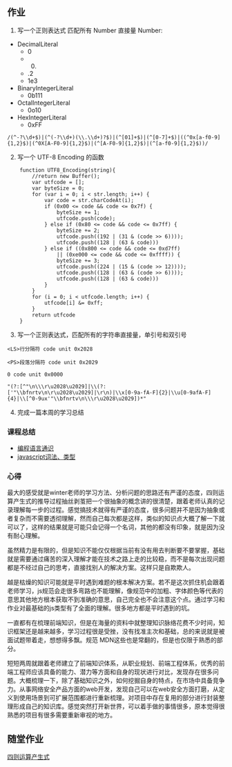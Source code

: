 ## 作业

1. 写一个正则表达式 匹配所有 Number 直接量
Number:
-  DecimalLiteral
    -  0
    - 0.
    -  .2
    - 1e3
- BinaryIntegerLiteral
    - 0b111
- OctalIntegerLiteral
    - 0o10
- HexIntegerLiteral
    - 0xFF
    
`/(^-?\\d+$)|(^(-?\\d+)(\\.\\d+)?$)|(^[01]+$)|(^[0-7]+$)|((^0x[a-f0-9]{1,2}$)|(^0X[A-F0-9]{1,2}$)|(^[A-F0-9]{1,2}$)|(^[a-f0-9]{1,2}$))/`

2. 写一个 UTF-8 Encoding 的函数

```
    function UTF8_Encoding(string){
        //return new Buffer();
        var utfcode = [];
        var byteSize = 0;
        for (var i = 0; i < str.length; i++) {
            var code = str.charCodeAt(i);
            if (0x00 <= code && code <= 0x7f) {
                byteSize += 1;
                utfcode.push(code);
            } else if (0x80 <= code && code <= 0x7ff) {
                byteSize += 2;
                utfcode.push((192 | (31 & (code >> 6))));
                utfcode.push((128 | (63 & code)))
            } else if ((0x800 <= code && code <= 0xd7ff) 
                || (0xe000 <= code && code <= 0xffff)) {
                byteSize += 3;
                utfcode.push((224 | (15 & (code >> 12))));
                utfcode.push((128 | (63 & (code >> 6))));
                utfcode.push((128 | (63 & code)))
            }
        }
        for (i = 0; i < utfcode.length; i++) {
            utfcode[i] &= 0xff;
        }
        return utfcode
    }
```

3. 写一个正则表达式，匹配所有的字符串直接量，单引号和双引号

`<LS>行分隔符 code unit 0x2028`

`<PS>段落分隔符 code unit 0x2029`

`0 code unit 0x0000`

`"(?:[^"\n\\\r\u2028\u2029]|\\(?:['"\\bfnrtv\n\r\u2028\u2029]|\r\n)|\\x[0-9a-fA-F]{2}|\\u[0-9afA-F]{4}|\\[^0-9ux'"\\bfnrtv\n\\\r\u2028\u2029])*"`

4. 完成一篇本周的学习总结
### 课程总结

- [编程语言通识](https://www.yuque.com/yangxiaomie/zu16ge/mc3a4g)
- [javascript词法、类型](https://www.yuque.com/yangxiaomie/zu16ge/xkotqm)

### 心得

最大的感受就是winter老师的学习方法、分析问题的思路还有严谨的态度，四则运算产生式的推导过程抽丝剥茧把一个很抽象的概念讲的很清楚，跟着老师认真的记录理解每一步的过程。感觉搞技术就得有严谨的态度，很多问题并不是因为抽象或者复杂而不需要透彻理解，然而自己每次都是这样，类似的知识点大概了解一下就可以了，这样的结果就是可能只会记得一个名词，其他的都没有印象，就是因为没有耐心理解。

虽然精力是有限的，但是知识不能仅仅根据当前有没有用去判断要不要掌握，基础就是需要通过痛苦的深入理解才能在技术之路上走的比较稳，而不是每次出现问题都是不经过自己的思考，直接找别人的解决方案。这样只是自欺欺人。

越是枯燥的知识可能就是平时遇到难题的根本解决方案。若不是这次抓住机会跟着老师学习，js规范会走很多弯路也不能理解，像规范中的加粗、字体颜色等代表的意思其他地方根本获取不到准确的意思，自己完全也不会注意这个点。通过学习和作业对最基础的js类型有了全面的理解。很多地方都是平时遇到的坑。

一直都有在梳理前端知识，但是在海量的资料中就整理知识脉络花费不少时间，知识框架还是越来越多，学习过程很是受挫，没有找准主次和基础，总的来说就是被面试题带着走，想想得多飘。规范 MDN这些也是常翻的，但是也仅限于熟悉的部分。

短短两周就跟着老师建立了前端知识体系，从职业规划、前端工程体系，优秀的前端工程师应该具备的能力、潜力等方面和自身的现状进行对比，发现存在很多问题。大概梳理一下，除了基础知识之外，如何挖掘自身的特点，在市场中具备竞争力。从事网络安全产品方面的web开发，发现自己可以在web安全方面打磨，从定义到使用场景到可扩展范围都进行重新梳理。对项目中存在复用的部分进行封装整理形成自己的知识库。感觉突然打开新世界，可以着手做的事情很多，原本觉得很熟悉的项目有很多需要重新审视的地方。

## 随堂作业

[四则运算产生式](https://github.com/wanni-yang/Frontend-01-Template/blob/master/week02/BNF_operator.md)